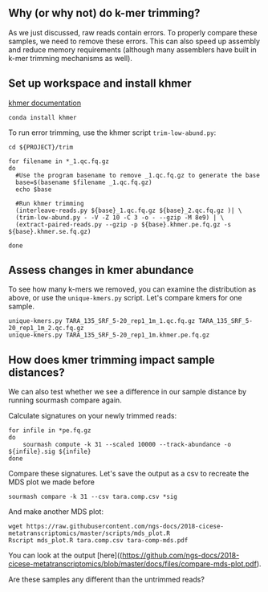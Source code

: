 

## Why (or why not) do k-mer trimming?

As we just discussed, raw reads contain errors. To properly compare these samples,
we need to remove these errors. This can also speed up assembly and reduce memory 
requirements (although many assemblers have built in k-mer trimming mechanisms as well).

## Set up workspace and install khmer 

[khmer documentation](http://khmer.readthedocs.io/en/latest)


```
conda install khmer
```

To run error trimming, use the khmer script `trim-low-abund.py`:

```
cd ${PROJECT}/trim

for filename in *_1.qc.fq.gz
do
  #Use the program basename to remove _1.qc.fq.gz to generate the base
  base=$(basename $filename _1.qc.fq.gz)
  echo $base

  #Run khmer trimming
  (interleave-reads.py ${base}_1.qc.fq.gz ${base}_2.qc.fq.gz )| \
  (trim-low-abund.py - -V -Z 10 -C 3 -o - --gzip -M 8e9) | \ 
  (extract-paired-reads.py --gzip -p ${base}.khmer.pe.fq.gz -s ${base}.khmer.se.fq.gz)

done
```

## Assess changes in kmer abundance

To see how many k-mers we removed, you can examine the distribution as above,
or use the `unique-kmers.py` script. Let's compare kmers for one sample.

```
unique-kmers.py TARA_135_SRF_5-20_rep1_1m_1.qc.fq.gz TARA_135_SRF_5-20_rep1_1m_2.qc.fq.gz
unique-kmers.py TARA_135_SRF_5-20_rep1_1m.khmer.pe.fq.gz
```  

## How does kmer trimming impact sample distances?

We can also test whether we see a difference in our sample distance by running sourmash 
compare again. 

Calculate signatures on your newly trimmed reads:

```
for infile in *pe.fq.gz
do
    sourmash compute -k 31 --scaled 10000 --track-abundance -o ${infile}.sig ${infile}
done
```

Compare these signatures. Let's save the output as a csv to recreate the MDS plot we made before
```
sourmash compare -k 31 --csv tara.comp.csv *sig 
```

And make another MDS plot:

```
wget https://raw.githubusercontent.com/ngs-docs/2018-cicese-metatranscriptomics/master/scripts/mds_plot.R
Rscript mds_plot.R tara.comp.csv tara-comp-mds.pdf 
```

You can look at the output [here]((https://github.com/ngs-docs/2018-cicese-metatranscriptomics/blob/master/docs/files/compare-mds-plot.pdf).

Are these samples any different than the untrimmed reads?







 
